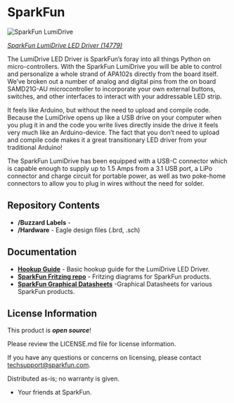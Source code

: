 SparkFun <PRODUCT NAME>
========================================

![SparkFun LumiDrive](https://cdn.sparkfun.com/assets/parts/1/3/0/3/0/14779-SparkFun_LumiDrive_LED_Driver-01.jpg)

[*SparkFun LumiDrive LED Driver (14779)*](https://www.sparkfun.com/products/14779)

The LumiDrive LED Driver is SparkFun’s foray into all things Python on micro-controllers. With the SparkFun LumiDrive you will be able to control and personalize a whole strand of APA102s directly from the board itself. We’ve broken out a number of analog and digital pins from the on board SAMD21G-AU microcontroller to incorporate your own external buttons, switches, and other interfaces to interact with your addressable LED strip.

It feels like Arduino, but without the need to upload and compile code. Because the LumiDrive opens up like a USB drive on your computer when you plug it in and the code you write lives directly inside the drive it feels very much like an Arduino-device. The fact that you don’t need to upload and compile code makes it a great transitionary LED driver from your traditional Arduino!

The SparkFun LumiDrive has been equipped with a USB-C connector which is capable enough to supply up to 1.5 Amps from a 3.1 USB port, a LiPo connector and charge circuit for portable power, as well as two poke-home connectors to allow you to plug in wires without the need for solder.

Repository Contents
-------------------

* **/Buzzard Labels** - 
* **/Hardware** - Eagle design files (.brd, .sch)

Documentation
--------------
* **[Hookup Guide](https://learn.sparkfun.com/tutorials/lumidrive-hookup-guide)** - Basic hookup guide for the LumiDrive LED Driver.
* **[SparkFun Fritzing repo](https://github.com/sparkfun/Fritzing_Parts)** - Fritzing diagrams for SparkFun products.
* **[SparkFun Graphical Datasheets](https://github.com/sparkfun/Graphical_Datasheets)** -Graphical Datasheets for various SparkFun products.


License Information
-------------------

This product is _**open source**_! 

Please review the LICENSE.md file for license information. 

If you have any questions or concerns on licensing, please contact techsupport@sparkfun.com.

Distributed as-is; no warranty is given.

- Your friends at SparkFun.

_<COLLABORATION CREDIT>_
